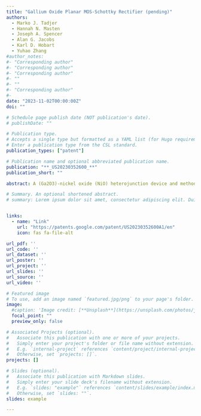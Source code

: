 ```yaml
---
title: "Gallium Oxide Planar MOS-Schottky Rectifier (pending)"
authors:
  - Marko J. Tadjer
  - Hannah N. Masten
  - Joseph A. Spencer
  - Alan G. Jacobs
  - Karl D. Hobart
  - Yuhao Zhang
#author_notes:
#- "Corresponding author"
#- "Corresponding author"
#- "Corresponding author"
#- ""
#- ""
#- "Corresponding author"
#- 
date: "2023-11-02T00:00:00Z"
doi: ""

# Schedule page publish date (NOT publication's date).
# publishDate: ""

# Publication type.
# Accepts a single type but formatted as a YAML list (for Hugo requirements).
# Enter a publication type from the CSL standard.
publication_types: ["patent"]

# Publication name and optional abbreviated publication name.
publication: "**_US20230352600_**"
publication_short: ""

abstract: A (Ga2O3)-nickel oxide (NiO) heterojunction device and method of making the same are presented. In implementations, the method includes providing a Ga2O3 base including a Ga2O3 substrate with an n-type Ga2O3 epitaxial layer thereon; forming NiO-filled internal trenches and an NiO-filled peripheral trench in the n-type Ga2O3 epitaxial layer using a plasma-free etching process; forming at least one junction termination extension (JTE) structure about the periphery of the n-type Ga2O3 epitaxial layer; depositing an anode over the NiO filled interior trenches, over portions of the NiO-filled peripheral trench, and over portions of the JTE structure; and depositing a cathode over a bottom surface of the Ga2O3 substrate, thereby forming the Ga2O3—NiO heterojunction device, wherein the Ga2O3—NiO heterojunction device is formed without the use of plasma-etching and is free of plasma-etching damage.

# Summary. An optional shortened abstract.
# summary: Lorem ipsum dolor sit amet, consectetur adipiscing elit. Duis posuere tellus ac convallis placerat. Proin tincidunt magna sed ex sollicitudin condimentum.


links:
  - name: "Link"
    url: "https://patents.google.com/patent/US20230352600A1/en"
    icon: fas fa-file-alt

url_pdf: ''
url_code: ''
url_dataset: ''
url_poster: ''
url_project: ''
url_slides: ''
url_source: ''
url_video: ''

# Featured image
# To use, add an image named `featured.jpg/png` to your page's folder. 
image:
  #caption: 'Image credit: [**Unsplash**](https://unsplash.com/photos/jdD8gXaTZsc)'
  focal_point: ""
  preview_only: false

# Associated Projects (optional).
#   Associate this publication with one or more of your projects.
#   Simply enter your project's folder or file name without extension.
#   E.g. `internal-project` references `content/project/internal-project/index.md`.
#   Otherwise, set `projects: []`.
projects: []

# Slides (optional).
#   Associate this publication with Markdown slides.
#   Simply enter your slide deck's filename without extension.
#   E.g. `slides: "example"` references `content/slides/example/index.md`.
#   Otherwise, set `slides: ""`.
slides: example

---
```


